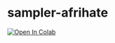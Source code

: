 # sampler-afrihate

[![Open In Colab](https://colab.research.google.com/assets/colab-badge.svg)](https://colab.research.google.com/github/abumafrim/sampler-afrihate/blob/main/AfriHate_Data_Sampler.ipynb)

